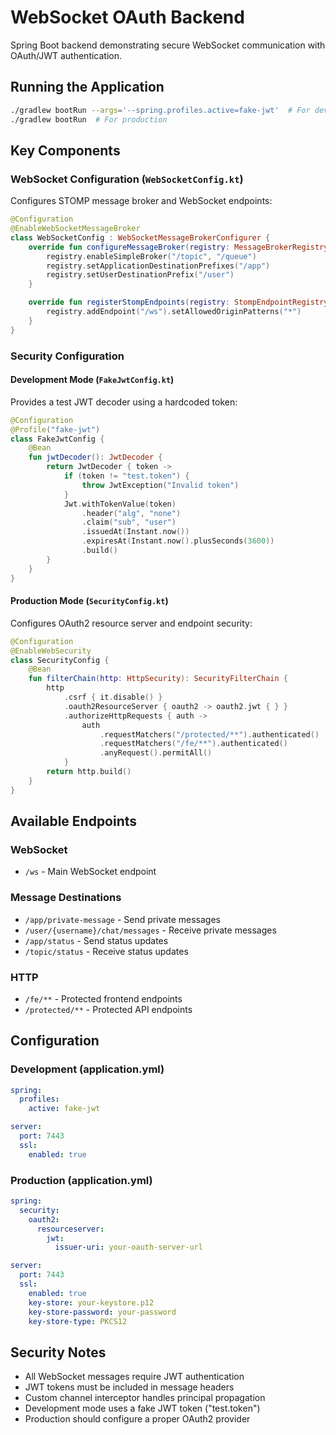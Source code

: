 # WebSocket OAuth Backend

Spring Boot backend demonstrating secure WebSocket communication with OAuth/JWT authentication.

## Running the Application

```bash
./gradlew bootRun --args='--spring.profiles.active=fake-jwt'  # For development
./gradlew bootRun  # For production
```

## Key Components

### WebSocket Configuration (`WebSocketConfig.kt`)

Configures STOMP message broker and WebSocket endpoints:

```kotlin
@Configuration
@EnableWebSocketMessageBroker
class WebSocketConfig : WebSocketMessageBrokerConfigurer {
    override fun configureMessageBroker(registry: MessageBrokerRegistry) {
        registry.enableSimpleBroker("/topic", "/queue")
        registry.setApplicationDestinationPrefixes("/app")
        registry.setUserDestinationPrefix("/user")
    }

    override fun registerStompEndpoints(registry: StompEndpointRegistry) {
        registry.addEndpoint("/ws").setAllowedOriginPatterns("*")
    }
}
```

### Security Configuration

#### Development Mode (`FakeJwtConfig.kt`)
Provides a test JWT decoder using a hardcoded token:

```kotlin
@Configuration
@Profile("fake-jwt")
class FakeJwtConfig {
    @Bean
    fun jwtDecoder(): JwtDecoder {
        return JwtDecoder { token ->
            if (token != "test.token") {
                throw JwtException("Invalid token")
            }
            Jwt.withTokenValue(token)
                .header("alg", "none")
                .claim("sub", "user")
                .issuedAt(Instant.now())
                .expiresAt(Instant.now().plusSeconds(3600))
                .build()
        }
    }
}
```

#### Production Mode (`SecurityConfig.kt`)
Configures OAuth2 resource server and endpoint security:

```kotlin
@Configuration
@EnableWebSecurity
class SecurityConfig {
    @Bean
    fun filterChain(http: HttpSecurity): SecurityFilterChain {
        http
            .csrf { it.disable() }
            .oauth2ResourceServer { oauth2 -> oauth2.jwt { } }
            .authorizeHttpRequests { auth ->
                auth
                    .requestMatchers("/protected/**").authenticated()
                    .requestMatchers("/fe/**").authenticated()
                    .anyRequest().permitAll()
            }
        return http.build()
    }
}
```

## Available Endpoints

### WebSocket
- `/ws` - Main WebSocket endpoint

### Message Destinations
- `/app/private-message` - Send private messages
- `/user/{username}/chat/messages` - Receive private messages
- `/app/status` - Send status updates
- `/topic/status` - Receive status updates

### HTTP
- `/fe/**` - Protected frontend endpoints
- `/protected/**` - Protected API endpoints

## Configuration

### Development (application.yml)
```yaml
spring:
  profiles:
    active: fake-jwt

server:
  port: 7443
  ssl:
    enabled: true
```

### Production (application.yml)
```yaml
spring:
  security:
    oauth2:
      resourceserver:
        jwt:
          issuer-uri: your-oauth-server-url

server:
  port: 7443
  ssl:
    enabled: true
    key-store: your-keystore.p12
    key-store-password: your-password
    key-store-type: PKCS12
```

## Security Notes

- All WebSocket messages require JWT authentication
- JWT tokens must be included in message headers
- Custom channel interceptor handles principal propagation
- Development mode uses a fake JWT token ("test.token")
- Production should configure a proper OAuth2 provider